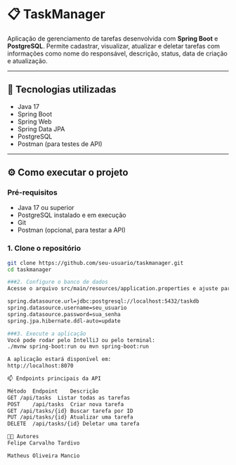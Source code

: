 # 📋 TaskManager

Aplicação de gerenciamento de tarefas desenvolvida com **Spring Boot** e **PostgreSQL**. Permite cadastrar, visualizar, atualizar e deletar tarefas com informações como nome do responsável, descrição, status, data de criação e atualização.

---

## 🚀 Tecnologias utilizadas

- Java 17
- Spring Boot
- Spring Web
- Spring Data JPA
- PostgreSQL
- Postman (para testes de API)

---

## ⚙️ Como executar o projeto

### Pré-requisitos

- Java 17 ou superior
- PostgreSQL instalado e em execução
- Git
- Postman (opcional, para testar a API)

### 1. Clone o repositório

```bash
git clone https://github.com/seu-usuario/taskmanager.git
cd taskmanager

###2. Configure o banco de dados
Acesse o arquivo src/main/resources/application.properties e ajuste para seu ambiente:

spring.datasource.url=jdbc:postgresql://localhost:5432/taskdb
spring.datasource.username=seu_usuario
spring.datasource.password=sua_senha
spring.jpa.hibernate.ddl-auto=update

###3. Execute a aplicação
Você pode rodar pelo IntelliJ ou pelo terminal:
./mvnw spring-boot:run ou mvn spring-boot:run

A aplicação estará disponível em:
http://localhost:8070

📫 Endpoints principais da API

Método	Endpoint	Descrição
GET	/api/tasks	Listar todas as tarefas
POST	/api/tasks	Criar nova tarefa
GET	/api/tasks/{id}	Buscar tarefa por ID
PUT	/api/tasks/{id}	Atualizar uma tarefa
DELETE	/api/tasks/{id}	Deletar uma tarefa

👨‍💻 Autores
Felipe Carvalho Tardivo

Matheus Oliveira Mancio
